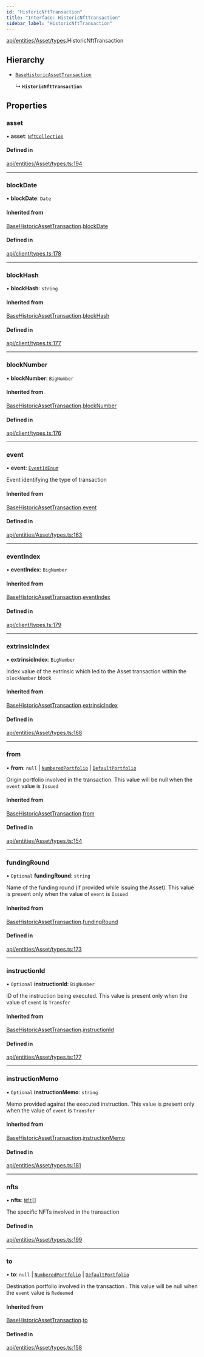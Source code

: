 ```yaml
---
id: "HistoricNftTransaction"
title: "Interface: HistoricNftTransaction"
sidebar_label: "HistoricNftTransaction"
---
```


[api/entities/Asset/types](../../../../../../modules/API/Entities/Asset/Types/Types.md).HistoricNftTransaction

## Hierarchy

- [`BaseHistoricAssetTransaction`](../BaseHistoricAssetTransaction/BaseHistoricAssetTransaction.md)

  ↳ **`HistoricNftTransaction`**

## Properties

### asset

• **asset**: [`NftCollection`](../../../../../../classes/API/Entities/Asset/NonFungible/NftCollection/NftCollection.md)

#### Defined in

[api/entities/Asset/types.ts:194](https://github.com/PolymeshAssociation/polymesh-sdk/blob/3cc570ade/src/api/entities/Asset/types.ts#L194)

___

### blockDate

• **blockDate**: `Date`

#### Inherited from

[BaseHistoricAssetTransaction](../BaseHistoricAssetTransaction/BaseHistoricAssetTransaction.md).[blockDate](../BaseHistoricAssetTransaction/BaseHistoricAssetTransaction.md#blockdate)

#### Defined in

[api/client/types.ts:178](https://github.com/PolymeshAssociation/polymesh-sdk/blob/3cc570ade/src/api/client/types.ts#L178)

___

### blockHash

• **blockHash**: `string`

#### Inherited from

[BaseHistoricAssetTransaction](../BaseHistoricAssetTransaction/BaseHistoricAssetTransaction.md).[blockHash](../BaseHistoricAssetTransaction/BaseHistoricAssetTransaction.md#blockhash)

#### Defined in

[api/client/types.ts:177](https://github.com/PolymeshAssociation/polymesh-sdk/blob/3cc570ade/src/api/client/types.ts#L177)

___

### blockNumber

• **blockNumber**: `BigNumber`

#### Inherited from

[BaseHistoricAssetTransaction](../BaseHistoricAssetTransaction/BaseHistoricAssetTransaction.md).[blockNumber](../BaseHistoricAssetTransaction/BaseHistoricAssetTransaction.md#blocknumber)

#### Defined in

[api/client/types.ts:176](https://github.com/PolymeshAssociation/polymesh-sdk/blob/3cc570ade/src/api/client/types.ts#L176)

___

### event

• **event**: [`EventIdEnum`](../../../../../../enums/Types/EventIdEnum/EventIdEnum.md)

Event identifying the type of transaction

#### Inherited from

[BaseHistoricAssetTransaction](../BaseHistoricAssetTransaction/BaseHistoricAssetTransaction.md).[event](../BaseHistoricAssetTransaction/BaseHistoricAssetTransaction.md#event)

#### Defined in

[api/entities/Asset/types.ts:163](https://github.com/PolymeshAssociation/polymesh-sdk/blob/3cc570ade/src/api/entities/Asset/types.ts#L163)

___

### eventIndex

• **eventIndex**: `BigNumber`

#### Inherited from

[BaseHistoricAssetTransaction](../BaseHistoricAssetTransaction/BaseHistoricAssetTransaction.md).[eventIndex](../BaseHistoricAssetTransaction/BaseHistoricAssetTransaction.md#eventindex)

#### Defined in

[api/client/types.ts:179](https://github.com/PolymeshAssociation/polymesh-sdk/blob/3cc570ade/src/api/client/types.ts#L179)

___

### extrinsicIndex

• **extrinsicIndex**: `BigNumber`

Index value of the extrinsic which led to the Asset transaction within the `blockNumber` block

#### Inherited from

[BaseHistoricAssetTransaction](../BaseHistoricAssetTransaction/BaseHistoricAssetTransaction.md).[extrinsicIndex](../BaseHistoricAssetTransaction/BaseHistoricAssetTransaction.md#extrinsicindex)

#### Defined in

[api/entities/Asset/types.ts:168](https://github.com/PolymeshAssociation/polymesh-sdk/blob/3cc570ade/src/api/entities/Asset/types.ts#L168)

___

### from

• **from**: ``null`` \| [`NumberedPortfolio`](../../../../../../classes/API/Entities/NumberedPortfolio/NumberedPortfolio.md) \| [`DefaultPortfolio`](../../../../../../classes/API/Entities/DefaultPortfolio/DefaultPortfolio.md)

Origin portfolio involved in the transaction. This value will be null when the `event` value is `Issued`

#### Inherited from

[BaseHistoricAssetTransaction](../BaseHistoricAssetTransaction/BaseHistoricAssetTransaction.md).[from](../BaseHistoricAssetTransaction/BaseHistoricAssetTransaction.md#from)

#### Defined in

[api/entities/Asset/types.ts:154](https://github.com/PolymeshAssociation/polymesh-sdk/blob/3cc570ade/src/api/entities/Asset/types.ts#L154)

___

### fundingRound

• `Optional` **fundingRound**: `string`

Name of the funding round (if provided while issuing the Asset). This value is present only when the value of `event` is `Issued`

#### Inherited from

[BaseHistoricAssetTransaction](../BaseHistoricAssetTransaction/BaseHistoricAssetTransaction.md).[fundingRound](../BaseHistoricAssetTransaction/BaseHistoricAssetTransaction.md#fundinground)

#### Defined in

[api/entities/Asset/types.ts:173](https://github.com/PolymeshAssociation/polymesh-sdk/blob/3cc570ade/src/api/entities/Asset/types.ts#L173)

___

### instructionId

• `Optional` **instructionId**: `BigNumber`

ID of the instruction being executed. This value is present only when the value of `event` is `Transfer`

#### Inherited from

[BaseHistoricAssetTransaction](../BaseHistoricAssetTransaction/BaseHistoricAssetTransaction.md).[instructionId](../BaseHistoricAssetTransaction/BaseHistoricAssetTransaction.md#instructionid)

#### Defined in

[api/entities/Asset/types.ts:177](https://github.com/PolymeshAssociation/polymesh-sdk/blob/3cc570ade/src/api/entities/Asset/types.ts#L177)

___

### instructionMemo

• `Optional` **instructionMemo**: `string`

Memo provided against the executed instruction. This value is present only when the value of `event` is `Transfer`

#### Inherited from

[BaseHistoricAssetTransaction](../BaseHistoricAssetTransaction/BaseHistoricAssetTransaction.md).[instructionMemo](../BaseHistoricAssetTransaction/BaseHistoricAssetTransaction.md#instructionmemo)

#### Defined in

[api/entities/Asset/types.ts:181](https://github.com/PolymeshAssociation/polymesh-sdk/blob/3cc570ade/src/api/entities/Asset/types.ts#L181)

___

### nfts

• **nfts**: [`Nft`](../../../../../../classes/API/Entities/Asset/NonFungible/Nft/Nft.md)[]

The specific NFTs involved in the transaction

#### Defined in

[api/entities/Asset/types.ts:199](https://github.com/PolymeshAssociation/polymesh-sdk/blob/3cc570ade/src/api/entities/Asset/types.ts#L199)

___

### to

• **to**: ``null`` \| [`NumberedPortfolio`](../../../../../../classes/API/Entities/NumberedPortfolio/NumberedPortfolio.md) \| [`DefaultPortfolio`](../../../../../../classes/API/Entities/DefaultPortfolio/DefaultPortfolio.md)

Destination portfolio involved in the transaction . This value will be null when the `event` value is `Redeemed`

#### Inherited from

[BaseHistoricAssetTransaction](../BaseHistoricAssetTransaction/BaseHistoricAssetTransaction.md).[to](../BaseHistoricAssetTransaction/BaseHistoricAssetTransaction.md#to)

#### Defined in

[api/entities/Asset/types.ts:158](https://github.com/PolymeshAssociation/polymesh-sdk/blob/3cc570ade/src/api/entities/Asset/types.ts#L158)
